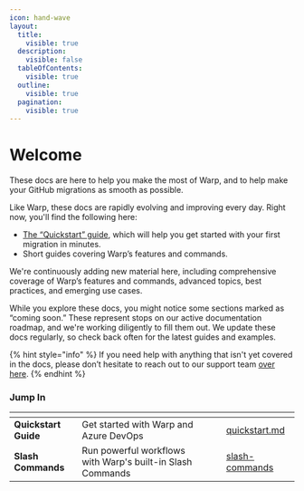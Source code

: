 ```yaml
---
icon: hand-wave
layout:
  title:
    visible: true
  description:
    visible: false
  tableOfContents:
    visible: true
  outline:
    visible: true
  pagination:
    visible: true
---
```


# Welcome

These docs are here to help you make the most of Warp, and to help make your GitHub migrations as smooth as possible.

Like Warp, these docs are rapidly evolving and improving every day. Right now, you'll find the following here:

* [The “Quickstart” guide](getting-started/quickstart.md), which will help you get started with your first migration in minutes.
* Short guides covering Warp’s features and commands.

We're continuously adding new material here, including comprehensive coverage of Warp’s features and commands, advanced topics, best practices, and emerging use cases.

While you explore these docs, you might notice some sections marked as “coming soon.” These represent stops on our active documentation roadmap, and we're working diligently to fill them out. We update these docs regularly, so check back often for the latest guides and examples.

{% hint style="info" %}
If you need help with anything that isn't yet covered in the docs, please don’t hesitate to reach out to our support team [over here](https://pack.fm/warp/contact-support).
{% endhint %}

### Jump In

<table data-view="cards"><thead><tr><th></th><th></th><th data-hidden data-card-cover data-type="files"></th><th data-hidden></th><th data-hidden data-card-target data-type="content-ref"></th></tr></thead><tbody><tr><td><strong>Quickstart Guide</strong></td><td>Get started with Warp and Azure DevOps</td><td></td><td></td><td><a href="getting-started/quickstart.md">quickstart.md</a></td></tr><tr><td><strong>Slash Commands</strong></td><td>Run powerful workflows with Warp's built-in Slash Commands</td><td></td><td></td><td><a href="slash-commands/slash-commands/">slash-commands</a></td></tr></tbody></table>
